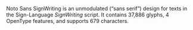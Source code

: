 Noto Sans SignWriting is an unmodulated (“sans serif”) design for texts in the Sign-Language _SignWriting_ script. It contains 37,886 glyphs, 4 OpenType features, and supports 679 characters.